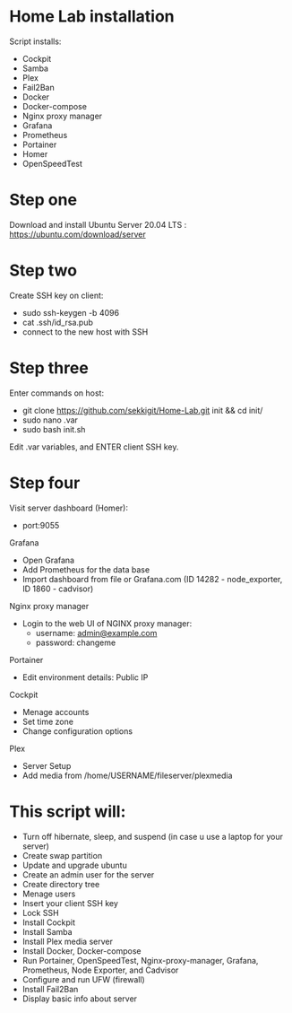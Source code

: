 # Home Lab installation

Script installs: 
   - Cockpit
   - Samba
   - Plex
   - Fail2Ban
   - Docker
   - Docker-compose
   - Nginx proxy manager
   - Grafana
   - Prometheus
   - Portainer
   - Homer
   - OpenSpeedTest

# Step one

Download and install Ubuntu Server 20.04 LTS : https://ubuntu.com/download/server

# Step two

Create SSH key on client:
   - sudo ssh-keygen -b 4096
   - cat .ssh/id_rsa.pub
   - connect to the new host with SSH

# Step three

Enter commands on host:
   - git clone https://github.com/sekkigit/Home-Lab.git init && cd init/
   - sudo nano .var
   - sudo bash init.sh

Edit .var variables, and ENTER client SSH key.

# Step four

Visit server dashboard (Homer):
   - port:9055

Grafana
   - Open Grafana
   - Add Prometheus for the data base
   - Import dashboard from file or Grafana.com (ID 14282 - node_exporter, ID 1860 - cadvisor)

Nginx proxy manager
   - Login to the web UI of NGINX proxy manager:
      - username: admin@example.com
      - password: changeme

Portainer
   - Edit environment details: Public IP

Cockpit
   - Menage accounts
   - Set time zone
   - Change configuration options

Plex
   - Server Setup
   - Add media from /home/USERNAME/fileserver/plexmedia

# This script will:

   - Turn off hibernate, sleep, and suspend (in case u use a laptop for your server)
   - Create swap partition
   - Update and upgrade ubuntu
   - Create an admin user for the server
   - Create directory tree
   - Menage users
   - Insert your client SSH key
   - Lock SSH
   - Install Cockpit
   - Install Samba
   - Install Plex media server
   - Install Docker, Docker-compose
   - Run Portainer, OpenSpeedTest, Nginx-proxy-manager, Grafana, Prometheus, Node Exporter, and Cadvisor
   - Configure and run UFW (firewall)
   - Install Fail2Ban
   - Display basic info about server